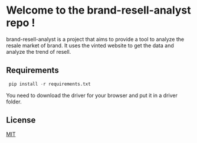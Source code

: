 # Welcome to the brand-resell-analyst repo !

brand-resell-analyst is a project that aims to provide a tool to analyze the resale market of brand.
It uses the vinted website to get the data and analyze the trend of resell.

## Requirements

```Python
 pip install -r requirements.txt
```

You need to download the driver for your browser and put it in a driver folder.

## License

[MIT](https://choosealicense.com/licenses/mit/)
